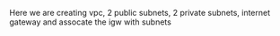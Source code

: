 Here we are creating vpc, 2 public subnets, 2 private subnets, 
internet gateway and assocate the igw with subnets
